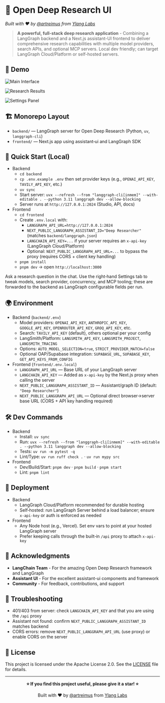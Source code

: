 # 🔬 Open Deep Research UI

_Built with ❤️ by [@artreimus](https://github.com/artreimus) from [Ylang Labs](https://github.com/ylang-labs)_

> **A powerful, full-stack deep research application** - Combining a LangGraph backend and a Next.js assistant-UI frontend to deliver comprehensive research capabilities with multiple model providers, search APIs, and optional MCP servers. Local dev friendly; can target LangGraph Cloud/Platform or self-hosted servers.

## 📸 Demo

![Main Interface](./app-1.png)

![Research Results](./app-2.png)

![Settings Panel](./app-3.png)

## 🏗️ Monorepo Layout

- `backend/` — LangGraph server for Open Deep Research (Python, `uv`, `langgraph-cli`)
- `frontend/` — Next.js app using assistant‑ui and LangGraph SDK

## 🚀 Quick Start (Local)

- Backend
  - `cd backend`
  - `cp .env.example .env` then set provider keys (e.g., `OPENAI_API_KEY`, `TAVILY_API_KEY`, etc.)
  - `uv sync`
  - Start server: `uvx --refresh --from "langgraph-cli[inmem]" --with-editable . --python 3.11 langgraph dev --allow-blocking`
  - Server runs at `http://127.0.0.1:2024` (Studio, API, docs)
- Frontend
  - `cd frontend`
  - Create `.env.local` with:
    - `LANGGRAPH_API_URL=http://127.0.0.1:2024`
    - `NEXT_PUBLIC_LANGGRAPH_ASSISTANT_ID="Deep Researcher"` (matches `backend/langgraph.json`)
    - `LANGCHAIN_API_KEY=...` if your server requires an `x-api-key` (LangGraph Cloud/Platform)
    - Optional: `NEXT_PUBLIC_LANGGRAPH_API_URL=...` to bypass the proxy (requires CORS + client key handling)
  - `pnpm install`
  - `pnpm dev` → open `http://localhost:3000`

Ask a research question in the chat. Use the right‑hand Settings tab to tweak models, search provider, concurrency, and MCP tooling; these are forwarded to the backend as LangGraph configurable fields per run.

## 🌍 Environment

- Backend (`backend/.env`)
  - Model providers: `OPENAI_API_KEY`, `ANTHROPIC_API_KEY`, `GOOGLE_API_KEY`, `OPENROUTER_API_KEY`, `GROQ_API_KEY`, etc.
  - Search: `TAVILY_API_KEY` (default), others optional per your config
  - LangSmith/Platform: `LANGSMITH_API_KEY`, `LANGSMITH_PROJECT`, `LANGSMITH_TRACING`
  - Options: `AUTO_MODEL_SELECTION=true`, `STRICT_PROVIDER_MATCH=false`
  - Optional OAP/Supabase integration: `SUPABASE_URL`, `SUPABASE_KEY`, `GET_API_KEYS_FROM_CONFIG`
- Frontend (`frontend/.env.local`)
  - `LANGGRAPH_API_URL` — Base URL of your LangGraph server
  - `LANGCHAIN_API_KEY` — Added as `x-api-key` by the Next.js proxy when calling the server
  - `NEXT_PUBLIC_LANGGRAPH_ASSISTANT_ID` — Assistant/graph ID (default: `"Deep Researcher"`)
  - `NEXT_PUBLIC_LANGGRAPH_API_URL` — Optional direct browser→server base URL (CORS + API key handling required)

## 🛠️ Dev Commands

- Backend
  - Install: `uv sync`
  - Run: `uvx --refresh --from "langgraph-cli[inmem]" --with-editable . --python 3.11 langgraph dev --allow-blocking`
  - Tests: `uv run -m pytest -q`
  - Lint/Type: `uv run ruff check .` · `uv run mypy src`
- Frontend
  - Dev/Build/Start: `pnpm dev` · `pnpm build` · `pnpm start`
  - Lint: `pnpm lint`

## 🚀 Deployment

- Backend
  - LangGraph Cloud/Platform recommended for durable hosting
  - Self‑hosted: run LangGraph Server behind a load balancer; ensure `x-api-key` or auth is enforced as needed
- Frontend
  - Any Node host (e.g., Vercel). Set env vars to point at your hosted LangGraph server
  - Prefer keeping calls through the built‑in `/api` proxy to attach `x-api-key`

## 💖 Acknowledgments

- **LangChain Team** - For the amazing Open Deep Research framework and LangGraph
- **Assistant UI** - For the excellent assistant-ui components and framework
- **Community** - For feedback, contributions, and support

## 🔧 Troubleshooting

- 401/403 from server: check `LANGCHAIN_API_KEY` and that you are using the `/api` proxy
- Assistant not found: confirm `NEXT_PUBLIC_LANGGRAPH_ASSISTANT_ID` matches backend
- CORS errors: remove `NEXT_PUBLIC_LANGGRAPH_API_URL` (use proxy) or enable CORS on the server

## 📄 License

This project is licensed under the Apache License 2.0. See the [LICENSE](LICENSE.md) file for details.

---

<div align="center">

**⭐ If you find this project useful, please give it a star! ⭐**

Built with ❤️ by [@artreimus](https://github.com/artreimus) from [Ylang Labs](https://github.com/ylang-labs)

</div>
